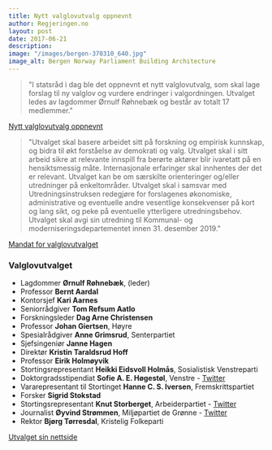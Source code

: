 ```yaml
---
title: Nytt valglovutvalg oppnevnt
author: Regjeringen.no
layout: post
date: 2017-06-21
description: 
image: "/images/bergen-370310_640.jpg"
image_alt: Bergen Norway Parliament Building Architecture
---
```


> "I statsråd i dag ble det oppnevnt et nytt valglovutvalg, som skal lage forslag til ny valglov og vurdere endringer i valgordningen. Utvalget ledes av lagdommer Ørnulf Røhnebæk og består av totalt 17 medlemmer."

[Nytt valglovutvalg oppnevnt](https://www.regjeringen.no/no/aktuelt/nytt-valglovutvalg-oppnevnt/id2558315/)

> "Utvalget skal basere arbeidet sitt på forskning og empirisk kunnskap, og bidra til økt forståelse av demokrati og valg. Utvalget skal i sitt arbeid sikre at relevante innspill fra berørte aktører blir ivaretatt på en hensiktsmessig måte. Internasjonale erfaringer skal innhentes der det er relevant. Utvalget kan be om særskilte orienteringer og/eller utredninger på enkeltområder. Utvalget skal i samsvar med Utredningsinstruksen redegjøre for forslagenes økonomiske, administrative og eventuelle andre vesentlige konsekvenser på kort og lang sikt, og peke på eventuelle ytterligere utredningsbehov. Utvalget skal avgi sin utredning til Kommunal- og moderniseringsdepartementet innen 31. desember 2019."

[Mandat for valglovutvalget](https://www.regjeringen.no/no/dep/kmd/org/styrer-rad-og-utvalg/valglovutvalget/mandat-for-valglovutvalget/id2577295/)

### Valglovutvalget
* Lagdommer __Ørnulf Røhnebæk__, (leder)
* Professor __Bernt Aardal__
* Kontorsjef __Kari Aarnes__
* Seniorrådgiver __Tom Refsum Aatlo__
* Forskningsleder __Dag Arne Christensen__
* Professor __Johan Giertsen__, Høyre
* Spesialrådgiver __Anne Grimsrud__, Senterpartiet
* Sjefsingeniør __Janne Hagen__
* Direktør __Kristin Taraldsrud Hoff__
* Professor __Eirik Holmøyvik__
* Stortingsrepresentant __Heikki Eidsvoll Holmås__, Sosialistisk Venstreparti
* Doktorgradsstipendiat __Sofie A. E. Høgestøl__, Venstre - [Twitter](https://twitter.com/sofiehogestol)
* Vararepresentant til Stortinget __Hanne C. S. Iversen__, Fremskrittspartiet
* Forsker __Sigrid Stokstad__
* Stortingsrepresentant __Knut Storberget__, Arbeiderpartiet - [Twitter](https://twitter.com/KnutStorberget)
* Journalist __Øyvind Strømmen__, Miljøpartiet de Grønne - [Twitter](https://twitter.com/teknofaun)
* Rektor __Bjørg Tørresdal__, Kristelig Folkeparti

[Utvalget sin nettside](https://www.valglovutvalget.no)